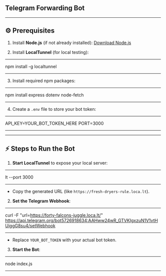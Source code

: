 ## Telegram Forwarding Bot


---

## ⚙️ Prerequisites

1. Install **Node.js** (if not already installed): [Download Node.js](https://nodejs.org/)

2. Install **LocalTunnel** (for local testing):

*****
npm install -g localtunnel
*****

3. Install required npm packages:

*****
npm install express dotenv node-fetch
*****

4. Create a `.env` file to store your bot token:

*****
API_KEY=YOUR_BOT_TOKEN_HERE
PORT=3000
*****

---

## ⚡ Steps to Run the Bot

1. **Start LocalTunnel** to expose your local server:

*****
lt --port 3000
*****

- Copy the generated URL (like `https://fresh-dryers-rule.loca.lt`).

2. **Set the Telegram Webhook**:

*****
curl -F "url=https://forty-falcons-juggle.loca.lt/" https://api.telegram.org/bot5726918634:AAHww24wR_GTVKIgxzuN1V1vtHUiggG8su4/setWebhook
*****

- Replace `YOUR_BOT_TOKEN` with your actual bot token.

3. **Start the Bot**:

*****
node index.js
*****

